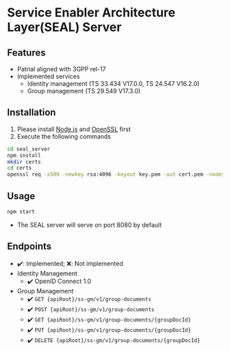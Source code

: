 # Service Enabler Architecture Layer(SEAL) Server

## Features

- Patrial aligned with 3GPP rel-17
- Implemented services
  - Identity management (TS 33.434 V17.0.0, TS 24.547 V16.2.0)
  - Group management (TS 29.549 V17.3.0)

## Installation

1. Please install [Node.js](https://nodejs.org/en/) and [OpenSSL](https://www.openssl.org/) first
2. Execute the following commands

```bash
cd seal_server
npm install
mkdir certs
cd certs
openssl req -x509 -newkey rsa:4096 -keyout key.pem -out cert.pem -nodes -sha256 -days 365
```

## Usage

```bash
npm start
```

- The SEAL server will serve on port 8080 by default

## Endpoints

- ✔️: Implemented; ❌: Not implemented
- Identity Management
  - ✔️ OpenID Connect 1.0
- Group Management
  - ✔️ `GET {apiRoot}/ss-gm/v1/group-documents`
  - ✔️ `POST {apiRoot}/ss-gm/v1/group-documents`
  - ✔️ `GET {apiRoot}/ss-gm/v1/group-documents/{groupDocId}`
  - ✔️ `PUT {apiRoot}/ss-gm/v1/group-documents/{groupDocId}`
  - ✔️ `DELETE {apiRoot}/ss-gm/v1/group-documents/{groupDocId}`
